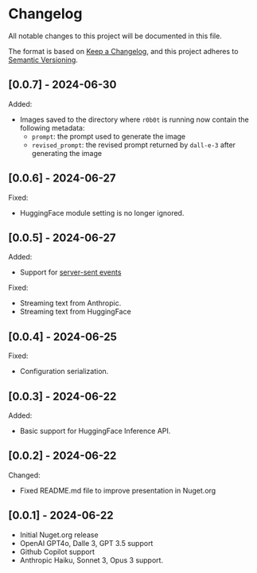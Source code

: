 # Changelog

All notable changes to this project will be documented in this file.

The format is based on [Keep a Changelog](https://keepachangelog.com/en/1.0.0/),
and this project adheres to [Semantic Versioning](https://semver.org/spec/v2.0.0.html).

## [0.0.7] - 2024-06-30

Added:

- Images saved to the directory where `r0b0t` is running now contain the following metadata:
  - `prompt`: the prompt used to generate the image
  - `revised_prompt`: the revised prompt returned by `dall-e-3` after generating the image

## [0.0.6] - 2024-06-27

Fixed:

- HuggingFace module setting is no longer ignored.

## [0.0.5] - 2024-06-27

Added:

- Support for [server-sent events](https://developer.mozilla.org/en-US/docs/Web/API/Server-sent_events/Using_server-sent_events)

Fixed:

- Streaming text from Anthropic.
- Streaming text from HuggingFace

## [0.0.4] - 2024-06-25

Fixed:

- Configuration serialization.

## [0.0.3] - 2024-06-22

Added:

- Basic support for HuggingFace Inference API.

## [0.0.2] - 2024-06-22

Changed:

- Fixed README.md file to improve presentation in Nuget.org

## [0.0.1] - 2024-06-22

- Initial Nuget.org release
- OpenAI GPT4o, Dalle 3, GPT 3.5 support
- Github Copilot support
- Anthropic Haiku, Sonnet 3, Opus 3 support.
